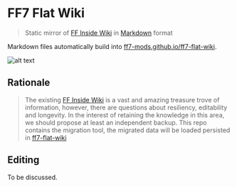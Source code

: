 # FF7 Flat Wiki
> Static mirror of [FF Inside Wiki](https://wiki.ffrtt.ru) in [Markdown](https://www.markdownguide.org/basic-syntax/) format

Markdown files automatically build into [ff7-mods.github.io/ff7-flat-wiki](https://ff7-mods.github.io/ff7-flat-wiki).

![alt text](https://i.ibb.co/x2zGG0V/Engine-parts.jpg "Engine parts")

## Rationale
> The existing [FF Inside Wiki](https://wiki.ffrtt.ru) is a vast and amazing treasure trove of information, however, there are questions about resiliency, editability and longevity. In the interest of retaining the knowledge in this area, we should propose at least an independent backup.
This repo contains the migration tool, the migrated data will be loaded persisted in [ff7-flat-wiki](https://ff7-mods.github.io/ff7-flat-wiki)


## Editing
To be discussed.
